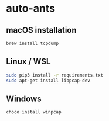 # auto-ants

## macOS installation

```bash
brew install tcpdump
```

## Linux / WSL

```bash
sudo pip3 install -r requirements.txt
sudo apt-get install libpcap-dev
```

## Windows

```batch
choco install winpcap
```